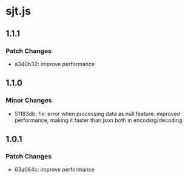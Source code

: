 # sjt.js

## 1.1.1

### Patch Changes

- a340b32: improve performance

## 1.1.0

### Minor Changes

- 51183db: fix: error when processing data as null
  feature: improved performance, making it faster than json both in encoding/decoding

## 1.0.1

### Patch Changes

- 63a084c: improve performance
